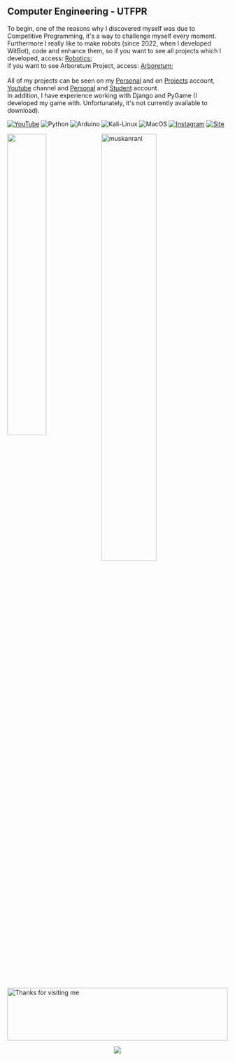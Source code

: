 
<h2> Computer Engineering - UTFPR </h2> 

To begin, one of the reasons why I discovered myself was due to Competitive Programming, it's a way to challenge myself every moment. Furthermore I really like to make robots (since 2022, when I developed WitBot), code and enhance them, so if you want to see all projects which I developed, access: <a href="https://github.com/NicolasAuersvalt/projects/tree/main/cpp">Robotics</a>;<br>
if you want to see Arboretum Project, access: <a href="https://github.com/NicolasAuersvalt/UTFPR/tree/main/1%20Per%C3%ADodo/Lab_Eletr%C3%B4nica/Arboretum">Arboretum</a>;<br>
<br>
All of my projects can be seen on my <a href="https://www.instagram.com/nicolasauersvalt/">Personal</a> and on <a href="https://www.instagram.com/nic.auersvalt/">Projects</a> account, <a href="https://www.youtube.com/watch?v=343yUzrjcDY&list=PLwC3YCyq5TS8iRgExZDwvfOmdV3E8IBbG">Youtube</a> channel and <a href="https://www.tinkercad.com/users/7UdW4nG4rjn">Personal</a> and <a href="https://www.tinkercad.com/users/2jIZLDbosYu-nicolas-auersvalt-marques">Student</a> account. <br>
In addition, I have experience working with Django and PyGame (I developed my game with. Unfortunately, it's not currently available to download).

[![YouTube](https://img.shields.io/badge/YouTube-FF0000?style=for-the-badge&logo=youtube&logoColor=white)](https://www.youtube.com/c/Nicoau)
![Python](https://img.shields.io/badge/Python-14354C?style=for-the-badge&logo=python&logoColor=white)
![Arduino](https://img.shields.io/badge/Arduino-00979D?style=for-the-badge&logo=Arduino&logoColor=white)
![Kali-Linux](https://img.shields.io/badge/Kali_Linux-557C94?style=for-the-badge&logo=kali-linux&logoColor=white)
![MacOS](https://img.shields.io/badge/mac%20os-000000?style=for-the-badge&logo=apple&logoColor=white)
[![Instagram](https://img.shields.io/badge/Instagram-E4405F?style=for-the-badge&logo=instagram&logoColor=white)](https://www.instagram.com/nic.auersvalt/)
[![Site](https://img.shields.io/website-down-down-red-red/http/cv.lbesson.qc.to.svg)](https://nicolasauersvalt.herokuapp.com)
<br/> 

<a href="https://github.com/NicolasAuersvalt"><img align="left" width="42%" src="https://github-readme-stats.vercel.app/api/top-langs/?username=NicolasAuersvalt&layout=compact&theme=tokyonight" /></a>
<img width="50%" src="https://github-readme-streak-stats.herokuapp.com/?user=muskanrani&theme=tokyonight" alt="muskanrani" />
<br/>
<img height="120" alt="Thanks for visiting me" width="100%" src="https://raw.githubusercontent.com/BrunnerLivio/brunnerlivio/master/images/marquee.svg" />
<p align="center">
  <img src="https://capsule-render.vercel.app/api?type=waving&color=gradient&height=60&section=footer&width=100"/>
</p>
